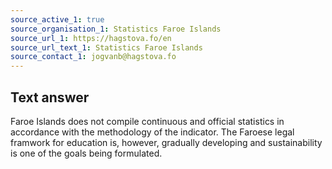 ```yaml
---
source_active_1: true
source_organisation_1: Statistics Faroe Islands
source_url_1: https://hagstova.fo/en
source_url_text_1: Statistics Faroe Islands
source_contact_1: jogvanb@hagstova.fo
---
```

## Text answer  
Faroe Islands does not compile continuous and official statistics in accordance with the methodology of the indicator. The Faroese legal framwork for education is, however, gradually developing and sustainability is one of the goals being formulated.
